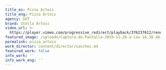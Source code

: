 ```yaml
---
title_es: Pizza Artois
title_eng: Pizza Artois
agency: GUT
brand: Stella Artois
video_url: >-
  https://player.vimeo.com/progressive_redirect/playback/376237612/rendition/720p/file.mp4?loc=external&log_user=0&signature=77c09993abe05134d1785b00fb150f2ee07bb5867c44bfae082989692dad287a
featured_image: /uploads/Captura-de-Pantalla-2019-11-28-a-las-16.30.46-1800x1010.png
permalink: pizza_artois
work_director: content/director/sanchez.md
featured_work: false
info_work: ''
info_work_eng: ''
---
```


